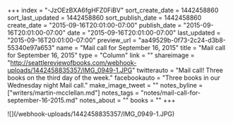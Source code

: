 +++
index = "-JzOEzBXA6fgHFZ0FiBV"
sort_create_date = 1442458860
sort_last_updated = 1442458860
sort_publish_date = 1442458860
create_date = "2015-09-16T20:01:00-07:00"
publish_date = "2015-09-16T20:01:00-07:00"
date = "2015-09-16T20:01:00-07:00"
last_updated = "2015-09-16T20:01:00-07:00"
preview_url = "aa49529b-0f73-2c24-d3b8-55340e97a653"
name = "Mail call for September 16, 2015"
title = "Mail call for September 16, 2015"
type = "Column"
link = ""
shareimage = "http://seattlereviewofbooks.com/webhook-uploads/1442458835357/IMG_0949-1.JPG"
twitterauto = "Mail call! Three books on the third day of the week."
facebookauto = "Three books in our Wednesday night Mail call."
make_image_tweet = ""
notes_byline = ["writers/martin-mcclellan.md"]
notes_tags = "notes/mail-call-for-september-16-2015.md"
notes_about = ""
books = ""
+++
<p class="image">![](/webhook-uploads/1442458835357/IMG_0949-1.JPG)</p>